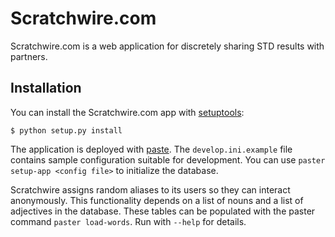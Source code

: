 # Scratchwire.com #

Scratchwire.com is a web application for discretely sharing STD results with
partners.

## Installation ##
You can install the Scratchwire.com app with
[setuptools](https://bitbucket.org/pypa/setuptools):

~~~
$ python setup.py install
~~~

The application is deployed with [paste](http://pythonpaste.org/). The
`develop.ini.example` file contains sample configuration suitable for
development. You can use `paster setup-app <config file>` to initialize the
database.

Scratchwire assigns random aliases to its users so they can interact
anonymously. This functionality depends on a list of nouns and a list of
adjectives in the database. These tables can be populated with the paster
command `paster load-words`. Run with `--help` for details.
